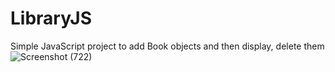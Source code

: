 # LibraryJS

Simple JavaScript project to add Book objects and then display, delete them
![Screenshot (722)](https://user-images.githubusercontent.com/38570609/129123011-95fc0df9-47ba-46a6-bd5f-e082197cd5c6.png)

